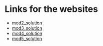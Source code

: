 # Links for the websites
- [mod2_solution](https://tcs-kiran.github.io/coursera-test/mod2_solution/)
- [mod3_solution](https://tcs-kiran.github.io/coursera-test/mod3_solution/)
- [mod4_solution](https://tcs-kiran.github.io/coursera-test/mod4_solution/)
- [mod5_solution](https://tcs-kiran.github.io/coursera-test/mod5_solution/)
